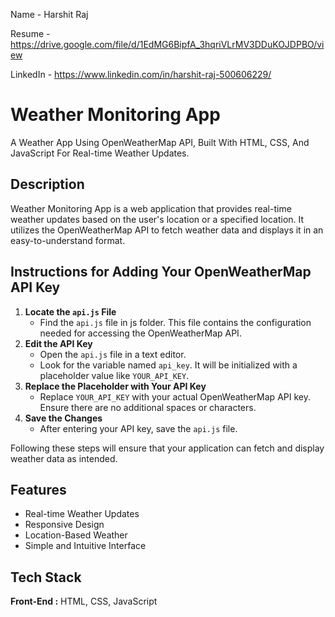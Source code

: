 Name - Harshit Raj

Resume - https://drive.google.com/file/d/1EdMG6BipfA_3hqriVLrMV3DDuKOJDPBO/view

LinkedIn - https://www.linkedin.com/in/harshit-raj-500606229/


# Weather Monitoring App
A Weather App Using OpenWeatherMap API, Built With HTML, CSS, And JavaScript For Real-time Weather Updates.

## Description
Weather Monitoring App is a web application that provides real-time weather updates based on the user's location or a specified location. It utilizes the OpenWeatherMap API to fetch weather data and displays it in an easy-to-understand format.

## Instructions for Adding Your OpenWeatherMap API Key
1. **Locate the `api.js` File**
   - Find the `api.js` file in js folder. This file contains the configuration needed for accessing the OpenWeatherMap API.
2. **Edit the API Key**
   - Open the `api.js` file in a text editor.
   - Look for the variable named `api_key`. It will be initialized with a placeholder value like `YOUR_API_KEY`.
3. **Replace the Placeholder with Your API Key**
   - Replace `YOUR_API_KEY` with your actual OpenWeatherMap API key. Ensure there are no additional spaces or characters.
4. **Save the Changes**
   - After entering your API key, save the `api.js` file.

Following these steps will ensure that your application can fetch and display weather data as intended.

## Features
- Real-time Weather Updates
- Responsive Design
- Location-Based Weather
- Simple and Intuitive Interface

## Tech Stack
**Front-End :** HTML, CSS, JavaScript



